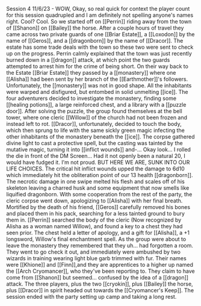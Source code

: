 Session 4 11/6/23 - WOW, Okay, so real quick for context the player count for this session quadrupled and I am definitely not spelling anyone's names right. Cool? Cool. So we started off on [[Perrin]] riding away from the town of [[Shanon]] on [[Bailey]] the horse. After a couple hours of travel they came across two private guards of one [[Briar Estate]], a [[Loxodon]] by the name of [[Geros]], and a [[dragonborn]] by the name of [[Dracor]]. The estate has some trade deals with the town so these two were sent to check up on the progress. Perrin calmly explained that the town was just recently burned down in a [[dragon]] attack, at which point the two guards attempted to arrest him for the crime of being short. On their way back to the Estate [[Briar Estate]] they passed by a [[monastery]] where one [[Alisha]] had been sent by her branch of the [[Earthmother]]'s followers. Unfortunately, the [[monastery]] was not in good shape. All the inhabitants were warped and disfigured, but entombed in solid unmelting [[ice]]. The four adventurers decided to investigate the monastery, finding some [[healing potions]], a large reinforced chest, and a library with a [[puzzle door]]. After solving the puzzle, the group found themselves at the bell tower, where one cleric [[Willow]] of the church had not been frozen and instead left to rot. [[Dracor]], unfortunately, decided to touch the body, which then sprung to life with the same sickly green magic infecting the other inhabitants of the monastery beneath the [[ice]]. The corpse gathered divine light to cast a protective spell, but the casting was tainted by the mutative magic, turning it into [[inflict wounds]] and-... Okay look... I rolled the die in front of the DM Screen... Had it not openly been a natural 20, I would have fudged it. I'm not proud. BUT HERE WE ARE, SUNK INTO OUR LIFE CHOICES. The critical hit inflict wounds upped the damage to 6d10 which immediately hit the obliteration point of our 13 health [[dragonborn]]. The necrotic damage in one swipe melted his flesh and scales off of his skeleton leaving a charred husk and some equipment that now smells like liquified dragonborn. With some cooperation from the rest of the party, the cleric corpse went down, apologizing to [[Alisha]] with her final breath. Mortified by the death of his friend, [[Geros]] carefully removed his bones and placed them in his pack, searching for a less tainted ground to bury them in. [[Perrin]] searched the body of the cleric (Now recognized by Alisha as a woman named Willow), and found a key to a chest they had seen prior. The chest held a letter of apology, and a gift for [[Alisha]], a +1 longsword, Willow's final enchantment spell. As the group were about to leave the monastery they remembered that they uh... had forgotten a room. They went to go check it out, and immediately were ambushed by two wizards in training wearing light blue garb trimmed with fur. Their names were [[Khione]] and [[Finn]],and they are apprentices to a higher up named the [[Arch Cryomancer]], who they've been reporting to. They claim to have come from [[Shanon]] but seemed... confused by the idea of a [[dragon]] attack. The three players, plus the two [[cryokin]], plus [[Bailey]] the horse, plus [[Dracor]] in spirit headed out towards the [[Cryomancer's Keep]]. The session ended with the party setting up camp and taking a long rest.